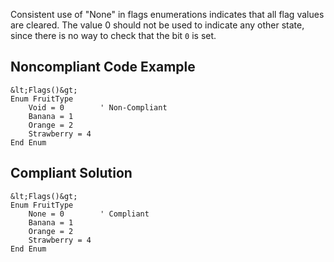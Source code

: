 
Consistent use of "None" in flags enumerations indicates that all flag values are cleared. The value 0 should not be used to indicate any other state, since there is no way to check that the bit `0` is set.

## Noncompliant Code Example


    &lt;Flags()&gt;
    Enum FruitType
        Void = 0        ' Non-Compliant
        Banana = 1
        Orange = 2
        Strawberry = 4
    End Enum


## Compliant Solution


    &lt;Flags()&gt;
    Enum FruitType
        None = 0        ' Compliant
        Banana = 1
        Orange = 2
        Strawberry = 4
    End Enum

